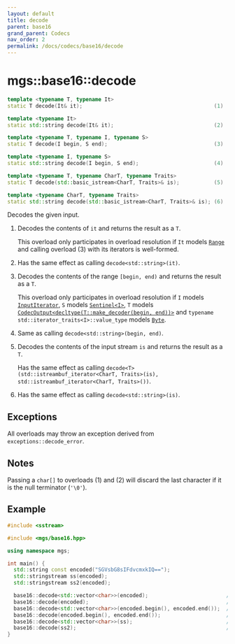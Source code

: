```yaml
---
layout: default
title: decode
parent: base16
grand_parent: Codecs
nav_order: 2
permalink: /docs/codecs/base16/decode
---
```


# mgs::base16::decode

```cpp
template <typename T, typename It>
static T decode(It& it);                                          (1)

template <typename It>
static std::string decode(It& it);                                (2)

template <typename T, typename I, typename S>
static T decode(I begin, S end);                                  (3)

template <typename I, typename S>
static std::string decode(I begin, S end);                        (4)

template <typename T, typename CharT, typename Traits>
static T decode(std::basic_istream<CharT, Traits>& is);           (5)

template <typename CharT, typename Traits>
static std::string decode(std::basic_istream<CharT, Traits>& is); (6)
```

Decodes the given input.

1. Decodes the contents of `it` and returns the result as a `T`.

    This overload only participates in overload resolution if `It` models [`Range`](/docs/meta/concepts/range) and calling overload (3) with its iterators is well-formed.
1. Has the same effect as calling `decode<std::string>(it)`.

1. Decodes the contents of the range `[begin, end)` and returns the result as a `T`.

    This overload only participates in overload resolution if `I` models [`InputIterator`](), `S` models [`Sentinel<I>`](), `T` models [`CodecOutput<decltype(T::make_decoder(begin, end))>`](/docs/concepts/codec_output) and `typename std::iterator_traits<I>::value_type` models [`Byte`](/docs/concepts/byte).
1. Same as calling `decode<std::string>(begin, end)`.
1. Decodes the contents of the input stream `is` and returns the result as a `T`.

    Has the same effect as calling `decode<T>(std::istreambuf_iterator<CharT, Traits>(is), std::istreambuf_iterator<CharT, Traits>())`.
1. Has the same effect as calling `decode<std::string>(is)`.

## Exceptions

All overloads may throw an exception derived from `exceptions::decode_error`.

## Notes

Passing a `char[]` to overloads (1) and (2) will discard the last character if it is the null terminator (`'\0'`).

## Example

```cpp
#include <sstream>

#include <mgs/base16.hpp>

using namespace mgs;

int main() {
  std::string const encoded("SGVsbG8sIFdvcmxkIQ==");
  std::stringstream ss(encoded);
  std::stringstream ss2(encoded);

  base16::decode<std::vector<char>>(encoded);                         // 1.
  base16::decode(encoded);                                            // 2.
  base16::decode<std::vector<char>>(encoded.begin(), encoded.end());  // 3.
  base16::decode(encoded.begin(), encoded.end());                     // 4.
  base16::decode<std::vector<char>>(ss);                              // 5.
  base16::decode(ss2);                                                // 6.
}
```
